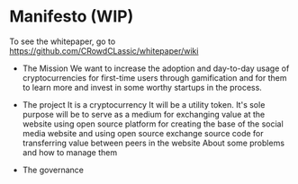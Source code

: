 # Manifesto (WIP)
To see the whitepaper, go to https://github.com/CRowdCLassic/whitepaper/wiki

- The Mission
We want to increase the adoption and day-to-day usage of cryptocurrencies for first-time users through gamification and for them to learn more and invest in some worthy startups in the process.

- The project
It is a cryptocurrency
It will be a utility token. It's sole purpose will be to serve as a medium for exchanging value at the website using open source platform for creating the base of the social media website
and using open source exchange source code for transferring value between peers in the website
 About some problems and how to manage them

- The governance
